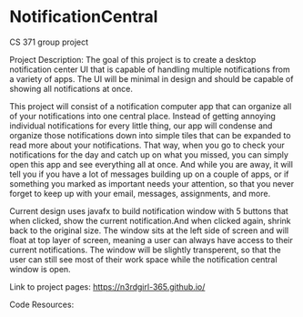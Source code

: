 # NotificationCentral
CS 371 group project

Project Description: The goal of this project is to create a desktop notification center UI that is 
capable of handling multiple notifications from a variety of apps. The UI will be minimal in design 
and should be capable of showing all notifications at once.

This project will consist of a notification computer app that can organize all of your notifications 
into one central place. Instead of getting annoying individual notifications for every little thing, 
our app will condense and organize those notifications down into simple tiles that can be expanded to 
read more about your notifications. That way, when you go to check your notifications for the day and 
catch up on what you missed, you can simply open this app and see everything all at once. And while you 
are away, it will tell you if you have a lot of messages building up on a couple of apps, or if something 
you marked as important needs your attention, so that you never forget to keep up with your email, 
messages, assignments, and more.

Current design uses javafx to build notification window with 5 buttons that when clicked, show the current 
notification.And when clicked again, shrink back to the original size. The window sits at the left side of 
screen and will float at top layer of screen, meaning a user can always have access to their current 
notifications. The window will be slightly transperent, so that the user can still see most of their work 
space while the notification central window is open.

Link to project pages: https://n3rdgirl-365.github.io/


Code Resources:
